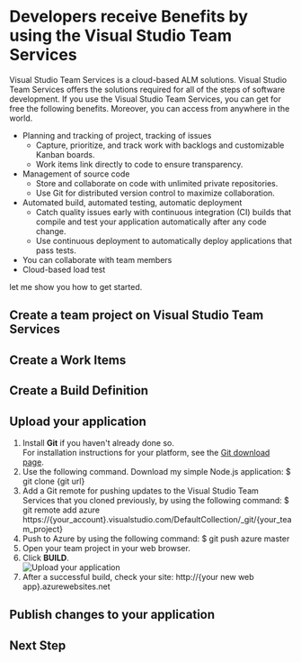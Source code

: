 # Developers receive Benefits by using the Visual Studio Team Services

Visual Studio Team Services is a cloud-based ALM solutions.
Visual Studio Team Services offers the solutions required for all of the steps of software development.
If you use the Visual Studio Team Services, you can get for free the following benefits. Moreover, you can access from anywhere in the world.

* Planning and tracking of project, tracking of issues
  * Capture, prioritize, and track work with backlogs and
customizable Kanban boards.
  * Work items link directly to code to ensure transparency.
* Management of source code
  * Store and collaborate on code with unlimited private repositories.
  * Use Git for distributed version control to maximize collaboration.
* Automated build, automated testing, automatic deployment
  * Catch quality issues early with continuous integration (CI)
builds that compile and test your application automatically after any
code change.
  * Use continuous deployment to automatically deploy applications
that pass tests.
* You can collaborate with team members
* Cloud-based load test

let me show you how to get started.

## Create a team project on Visual Studio Team Services
## Create a Work Items
## Create a Build Definition
## Upload your application

1. Install **Git** if you haven't already done so.  
For installation instructions for your platform, see the [Git download page](http://git-scm.com/download).
2. Use the following command. Download my simple Node.js application:
    $ git clone {git url}
3. Add a Git remote for pushing updates to the Visual Studio Team Services that you cloned previously, by using the following command:
    $ git remote add azure https://{your_account}.visualstudio.com/DefaultCollection/_git/{your_team_project}
4. Push to Azure by using the following command:
    $ git push azure master
5. Open your team project in your web browser.
6. Click **BUILD**.  
![Upload your application]()
7. After a successful build, check your site: http://{your new web app}.azurewebsites.net

## Publish changes to your application
## Next Step
